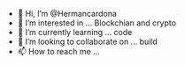 - 👋 Hi, I’m @Hermancardona
- 👀 I’m interested in ... Blockchian and crypto
- 🌱 I’m currently learning ... code 
- 💞️ I’m looking to collaborate on ... build 
- 📫 How to reach me ...

<!---
Hermancardona/Hermancardona is a ✨ special ✨ repository because its `README.md` (this file) appears on your GitHub profile.
You can click the Preview link to take a look at your changes.
--->
